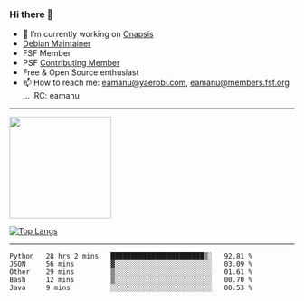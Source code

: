 ### Hi there 👋


- 🔭 I’m currently working on [Onapsis](http://onapsis.com)
- [Debian Maintainer](https://qa.debian.org/developer.php?login=eamanu%40yaerobi.com)
- FSF Member
- PSF [Contributing Member](https://www.python.org/psf/membership/#what-membership-classes-are-there)
- Free & Open Source enthusiast 
- 📫 How to reach me: eamanu@yaerobi.com, eamanu@members.fsf.org ... IRC: eamanu

---

<img height="180em" src="https://github-readme-stats.vercel.app/api?theme=dark&username=eamanu&show_icons=true&hide_border=true&&count_private=true&include_all_commits=true" />

[![Top Langs](https://github-readme-stats.vercel.app/api/top-langs/?theme=dark&username=eamanu&layout=compact)](https://github.com/anuraghazra/github-readme-stats)

---

<!--START_SECTION:waka-->
```text
Python   28 hrs 2 mins   ███████████████████████▒░   92.81 % 
JSON     56 mins         ▓░░░░░░░░░░░░░░░░░░░░░░░░   03.09 % 
Other    29 mins         ▒░░░░░░░░░░░░░░░░░░░░░░░░   01.61 % 
Bash     12 mins         ▒░░░░░░░░░░░░░░░░░░░░░░░░   00.70 % 
Java     9 mins          ░░░░░░░░░░░░░░░░░░░░░░░░░   00.53 % 
```
<!--END_SECTION:waka-->
